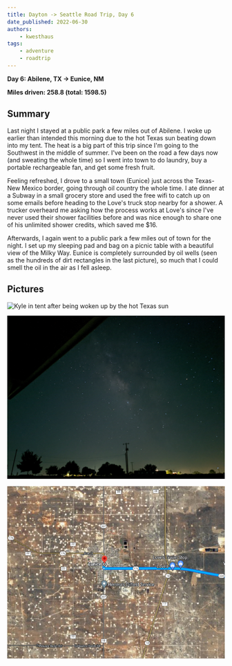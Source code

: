 ```yaml
---
title: Dayton -> Seattle Road Trip, Day 6
date_published: 2022-06-30
authors:
    - kwesthaus
tags:
    - adventure
    - roadtrip
---
```


**Day 6: Abilene, TX -> Eunice, NM**

**Miles driven: 258.8 (total: 1598.5)**


## Summary

Last night I stayed at a public park a few miles out of Abilene. I woke up earlier than intended this morning due to the hot Texas sun beating down into my tent. The heat is a big part of this trip since I'm going to the Southwest in the middle of summer. I've been on the road a few days now (and sweating the whole time) so I went into town to do laundry, buy a portable rechargeable fan, and get some fresh fruit.

Feeling refreshed, I drove to a small town (Eunice) just across the Texas-New Mexico border, going through oil country the whole time. I ate dinner at a Subway in a small grocery store and used the free wifi to catch up on some emails before heading to the Love's truck stop nearby for a shower. A trucker overheard me asking how the process works at Love's since I've never used their shower facilities before and was nice enough to share one of his unlimited shower credits, which saved me $16.

Afterwards, I again went to a public park a few miles out of town for the night. I set up my sleeping pad and bag on a picnic table with a beautiful view of the Milky Way. Eunice is completely surrounded by oil wells (seen as the hundreds of dirt rectangles in the last picture), so much that I could smell the oil in the air as I fell asleep.


## Pictures

![Kyle in tent after being woken up by the hot Texas sun](/public/images/dayton-seattle-road-trip-day-06/PXL_20220630_132751558.jpg)

![Desert sky at night revealing the milky way](/public/images/dayton-seattle-road-trip-day-06/PXL_20220701_060549239.NIGHT.jpg)

![Satellite view of Eunice, NM showing surrounding oil wells](/public/images/dayton-seattle-road-trip-day-06/2022-07-03T17:41:14-04:00.png)


